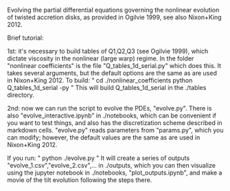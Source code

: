 Evolving the partial differential equations governing the nonlinear evolution of twisted accretion disks, as provided in Ogilvie 1999, see also Nixon+King 2012.

Brief tutorial:

1st: it's necessary to build tables of Q1,Q2,Q3 (see Ogilvie 1999), which dictate viscosity in the nonlinear (large warp) regime. In the folder "nonlinear coefficients" is the file "Q_tables_1d_serial.py" which does this. It takes several arguments, but the default options are the same as are used in Nixon+King 2012. To build:
"
cd ./nonlinear_coefficients
python Q_tables_1d_serial -py
"
This will build Q_tables_1d_serial in the ./tables directory.

2nd: now we can run the script to evolve the PDEs, "evolve.py". There is also "evolve_interactive.ipynb" in ./notebooks, which can be convenient if you want to test things, and also has the discretization scheme described in markdown cells. "evolve.py" reads parameters from "params.py", which you can modify; however, the default values are the same as are used in Nixon+King 2012. 

If you run:
"
python ./evolve.py
"
It will create a series of outputs "evolve_1.csv","evolve_2.csv",... in ./outputs, which you can then visualize using the jupyter notebook in ./notebooks, "plot_outputs.ipynb", and make a movie of the tilt evolution following the steps there.  
